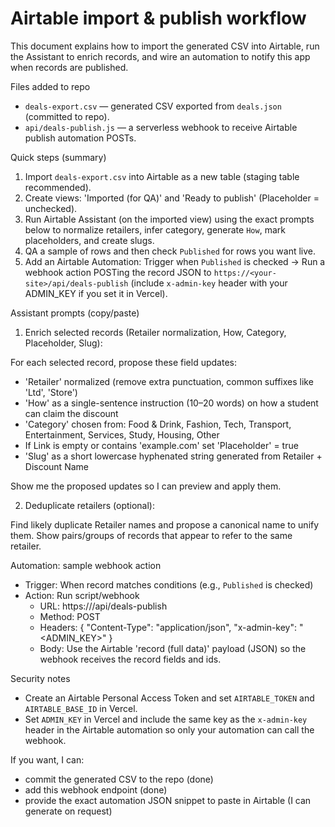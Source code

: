 Airtable import & publish workflow
================================

This document explains how to import the generated CSV into Airtable, run the Assistant to enrich records, and wire an automation to notify this app when records are published.

Files added to repo
- `deals-export.csv` — generated CSV exported from `deals.json` (committed to repo).
- `api/deals-publish.js` — a serverless webhook to receive Airtable publish automation POSTs.

Quick steps (summary)
1. Import `deals-export.csv` into Airtable as a new table (staging table recommended).
2. Create views: 'Imported (for QA)' and 'Ready to publish' (Placeholder = unchecked).
3. Run Airtable Assistant (on the imported view) using the exact prompts below to normalize retailers, infer category, generate `How`, mark placeholders, and create slugs.
4. QA a sample of rows and then check `Published` for rows you want live.
5. Add an Airtable Automation: Trigger when `Published` is checked → Run a webhook action POSTing the record JSON to `https://<your-site>/api/deals-publish` (include `x-admin-key` header with your ADMIN_KEY if you set it in Vercel).

Assistant prompts (copy/paste)

1) Enrich selected records (Retailer normalization, How, Category, Placeholder, Slug):

For each selected record, propose these field updates:
- 'Retailer' normalized (remove extra punctuation, common suffixes like 'Ltd', 'Store')
- 'How' as a single-sentence instruction (10–20 words) on how a student can claim the discount
- 'Category' chosen from: Food & Drink, Fashion, Tech, Transport, Entertainment, Services, Study, Housing, Other
- If Link is empty or contains 'example.com' set 'Placeholder' = true
- 'Slug' as a short lowercase hyphenated string generated from Retailer + Discount Name

Show me the proposed updates so I can preview and apply them.

2) Deduplicate retailers (optional):

Find likely duplicate Retailer names and propose a canonical name to unify them. Show pairs/groups of records that appear to refer to the same retailer.

Automation: sample webhook action

- Trigger: When record matches conditions (e.g., `Published` is checked)
- Action: Run script/webhook
  - URL: https://<your-site-domain>/api/deals-publish
  - Method: POST
  - Headers: { "Content-Type": "application/json", "x-admin-key": "<ADMIN_KEY>" }
  - Body: Use the Airtable 'record (full data)' payload (JSON) so the webhook receives the record fields and ids.

Security notes
- Create an Airtable Personal Access Token and set `AIRTABLE_TOKEN` and `AIRTABLE_BASE_ID` in Vercel.
- Set `ADMIN_KEY` in Vercel and include the same key as the `x-admin-key` header in the Airtable automation so only your automation can call the webhook.

If you want, I can:
- commit the generated CSV to the repo (done)
- add this webhook endpoint (done)
- provide the exact automation JSON snippet to paste in Airtable (I can generate on request)
